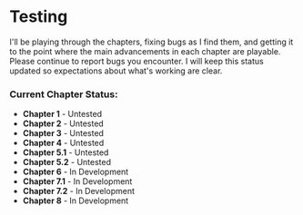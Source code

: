 # Testing

I'll be playing through the chapters, fixing bugs as I find them, and getting it to the point where the main advancements in each chapter are playable. Please continue to report bugs you encounter. I will keep this status updated so expectations about what's working are clear.

### Current Chapter Status:

- **Chapter 1** - Untested
- **Chapter 2** - Untested
- **Chapter 3** - Untested
- **Chapter 4** - Untested
- **Chapter 5.1** - Untested
- **Chapter 5.2** - Untested
- **Chapter 6** - In Development
- **Chapter 7.1** - In Development
- **Chapter 7.2** - In Development
- **Chapter 8** - In Development
